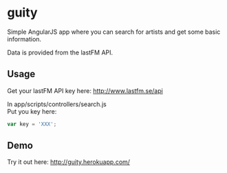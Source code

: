 guity
=====

Simple AngularJS app where you can search for artists and get some basic information.

Data is provided from the lastFM API.

## Usage
Get your lastFM API key here: http://www.lastfm.se/api

In app/scripts/controllers/search.js <br>
Put you key here:
```javascript
var key = 'XXX';
````

## Demo
Try it out here: http://guity.herokuapp.com/
